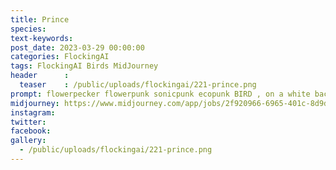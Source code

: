 ```yaml
---
title: Prince
species: 
text-keywords: 
post_date: 2023-03-29 00:00:00
categories: FlockingAI
tags: FlockingAI Birds MidJourney 
header      :
  teaser    : /public/uploads/flockingai/221-prince.png
prompt: flowerpecker flowerpunk sonicpunk ecopunk BIRD , on a white background
midjourney: https://www.midjourney.com/app/jobs/2f920966-6965-401c-8d9d-6ef27c81142d
instagram: 
twitter: 
facebook: 
gallery: 
  - /public/uploads/flockingai/221-prince.png
---
```


